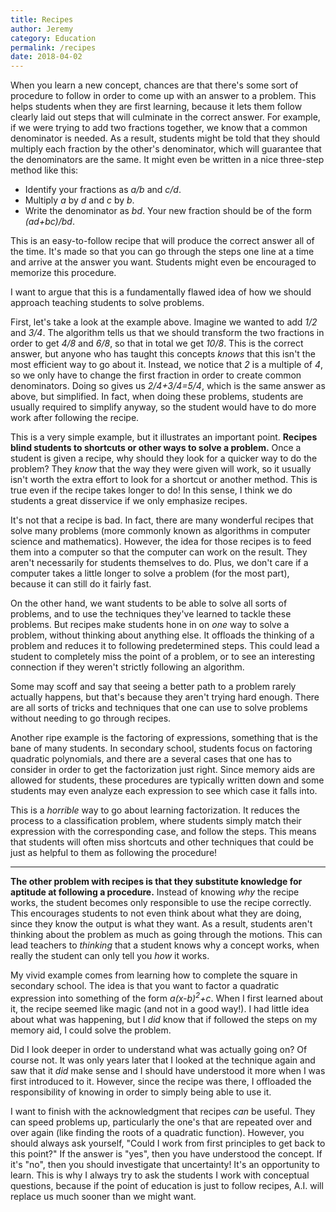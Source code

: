 ```yaml
---
title: Recipes
author: Jeremy
category: Education
permalink: /recipes
date: 2018-04-02
---
```


When you learn a new concept, chances are that there's some sort of procedure to follow in order to come up with an answer to a problem. This helps students when they are first learning, because it lets them follow clearly laid out steps that will culminate in the correct answer. For example, if we were trying to add two fractions together, we know that a common denominator is needed. As a result, students might be told that they should multiply each fraction by the other's denominator, which will guarantee that the denominators are the same. It might even be written in a nice three-step method like this:

- Identify your fractions as *a/b* and *c/d*.
- Multiply *a* by *d* and *c* by *b*.
- Write the denominator as *bd*. Your new fraction should be of the form *(ad+bc)/bd*.

This is an easy-to-follow recipe that will produce the correct answer all of the time. It's made so that you can go through the steps one line at a time and arrive at the answer you want. Students might even be encouraged to memorize this procedure.

I want to argue that this is a fundamentally flawed idea of how we should approach teaching students to solve problems.

First, let's take a look at the example above. Imagine we wanted to add *1/2* and *3/4*. The algorithm tells us that we should transform the two fractions in order to get *4/8* and *6/8*, so that in total we get *10/8*. This is the correct answer, but anyone who has taught this concepts *knows* that this isn't the most efficient way to go about it. Instead, we notice that *2* is a multiple of *4*, so we only have to change the first fraction in order to create common denominators. Doing so gives us *2/4+3/4=5/4*, which is the same answer as above, but simplified. In fact, when doing these problems, students are usually required to simplify anyway, so the student would have to do more work after following the recipe.

This is a very simple example, but it illustrates an important point. **Recipes blind students to shortcuts or other ways to solve a problem.** Once a student is given a recipe, why should they look for a quicker way to do the problem? They *know* that the way they were given will work, so it usually isn't worth the extra effort to look for a shortcut or another method. This is true even if the recipe takes longer to do! In this sense, I think we do students a great disservice if we only emphasize recipes.

It's not that a recipe is bad. In fact, there are many wonderful recipes that solve many problems (more commonly known as algorithms in computer science and mathematics). However, the idea for those recipes is to feed them into a computer so that the computer can work on the result. They aren't necessarily for students themselves to do. Plus, we don't care if a computer takes a little longer to solve a problem (for the most part), because it can still do it fairly fast.

On the other hand, we want students to be able to solve all sorts of problems, and to use the techniques they've learned to tackle these problems. But recipes make students hone in on *one* way to solve a problem, without thinking about anything else. It offloads the thinking of a problem and reduces it to following predetermined steps. This could lead a student to completely miss the point of a problem, or to see an interesting connection if they weren't strictly following an algorithm.

Some may scoff and say that seeing a better path to a problem rarely actually happens, but that's because they aren't trying hard enough. There are all sorts of tricks and techniques that one can use to solve problems without needing to go through recipes.

Another ripe example is the factoring of expressions, something that is the bane of many students. In secondary school, students focus on factoring quadratic polynomials, and there are a several cases that one has to consider in order to get the factorization just right. Since memory aids are allowed for students, these procedures are typically written down and some students may even analyze each expression to see which case it falls into.

This is a *horrible* way to go about learning factorization. It reduces the process to a classification problem, where students simply match their expression with the corresponding case, and follow the steps. This means that students will often miss shortcuts and other techniques that could be just as helpful to them as following the procedure!

---

**The other problem with recipes is that they substitute knowledge for aptitude at following a procedure.** Instead of knowing *why* the recipe works, the student becomes only responsible to use the recipe correctly. This encourages students to not even think about what they are doing, since they know the output is what they want. As a result, students aren't thinking about the problem as much as going through the motions. This can lead teachers to *thinking* that a student knows why a concept works, when really the student can only tell you *how* it works.

My vivid example comes from learning how to complete the square in secondary school. The idea is that you want to factor a quadratic expression into something of the form *a(x-b)<sup>2</sup>+c*. When I first learned about it, the recipe seemed like magic (and not in a good way!). I had little idea about what was happening, but I *did* know that if followed the steps on my memory aid, I could solve the problem.

Did I look deeper in order to understand what was actually going on? Of course not. It was only years later that I looked at the technique again and saw that it *did* make sense and I should have understood it more when I was first introduced to it. However, since the recipe was there, I offloaded the responsibility of knowing in order to simply being able to use it.

I want to finish with the acknowledgment that recipes *can* be useful. They can speed problems up, particularly the one's that are repeated over and over again (like finding the roots of a quadratic function). However, you should always ask yourself, "Could I work from first principles to get back to this point?" If the answer is "yes", then you have understood the concept. If it's "no", then you should investigate that uncertainty! It's an opportunity to learn. This is why I always try to ask the students I work with conceptual questions, because if the point of education is just to follow recipes, A.I. will replace us much sooner than we might want.